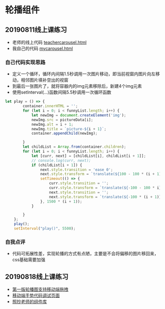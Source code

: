 # 轮播组件
## 20190811线上课练习
+ 老师的线上代码 [teachercarousel.html](./20190811/teachercarousel.html)
+ 我自己的代码 [mycarousel.html](./20190811/mycarousel.html)
### 自己代码实现思路
+ 定义一个循环，循环内间隔1.5秒调用一次图片移动，即当前视窗内图片向左移动，相邻图片填补空出的视窗
+ 到最后一张图片了，就将容器内的img元素移除后，新建4个img元素
+ 使用setInterval(...)函数间隔5.5秒调用一次循环函数
```js
let play = () => {
        container.innerHTML = '';
        for (let i = 0; i < funnyList.length; i++) {
            let newImg = document.createElement('img');
            newImg.src = pictureData[i];
            newImg.alt = i + 1;
            newImg.title = `picture-${i + 1}`;
            container.appendChild(newImg);

        }
        let childList = Array.from(container.children);
        for (let i = 0; i < funnyList.length; i++) {
            let [curr, next] = [childList[i], childList[i + 1]];
            // console.log(curr, next);
            if (childList[i + 1]) {
                next.style.transition = 'ease 0';
                next.style.transform = `translate(${100 - 100 * (i + 1)}%)`;
                setTimeout(() => {
                    curr.style.transition = '';
                    curr.style.transform = `translate(${-100 - 100 * i}%)`;
                    next.style.transition = '';
                    next.style.transform = `translate(${-100 * (i + 1)}%)`;
                }, 1500 * (i + 1));
            }

        }
    };
    play();
    setInterval("play()", 5500);
```
### 自我点评
+ 代码可拓展性差，实现轮播的方式有点陋，主要是不会将偏移的图片移回来，css基础需要加强

## 20190818线上课练习
+ [第一版轮播图支持移动端拖拽](./20190818/teacheronline.html)
+ [移动端手势代码调试页面](./20190818/carouselphone.html)
+ [照抄老师的组件库](./20190818/gesture.js)